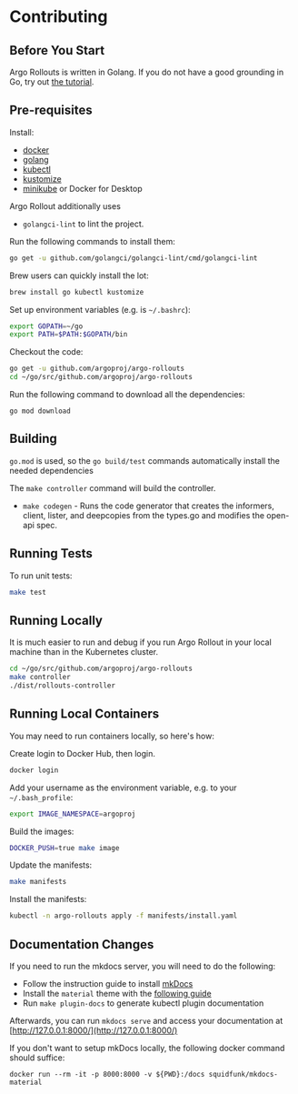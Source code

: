 # Contributing
## Before You Start
Argo Rollouts is written in Golang. If you do not have a good grounding in Go, try out [the tutorial](https://tour.golang.org/).

## Pre-requisites
Install:

* [docker](https://docs.docker.com/install/#supported-platforms)
* [golang](https://golang.org/)
* [kubectl](https://kubernetes.io/docs/tasks/tools/install-kubectl/)
* [kustomize](https://github.com/kubernetes-sigs/kustomize/releases)
* [minikube](https://kubernetes.io/docs/setup/minikube/) or Docker for Desktop

Argo Rollout additionally uses
* `golangci-lint` to lint the project.

Run the following commands to install them:
```bash
go get -u github.com/golangci/golangci-lint/cmd/golangci-lint
```


Brew users can quickly install the lot:
    
```bash
brew install go kubectl kustomize
```

Set up environment variables (e.g. is `~/.bashrc`):

```bash
export GOPATH=~/go
export PATH=$PATH:$GOPATH/bin
```

Checkout the code:

```bash
go get -u github.com/argoproj/argo-rollouts
cd ~/go/src/github.com/argoproj/argo-rollouts
```

Run the following command to download all the dependencies:
```
go mod download
```


## Building

`go.mod` is used, so the `go build/test` commands automatically install the needed dependencies


The `make controller` command will build the controller.

* `make codegen` - Runs the code generator that creates the informers, client, lister, and deepcopies from the types.go and modifies the open-api spec.


## Running Tests

To run unit tests:

```bash
make test
```


## Running Locally

It is much easier to run and debug if you run Argo Rollout in your local machine than in the Kubernetes cluster.

```bash
cd ~/go/src/github.com/argoproj/argo-rollouts
make controller
./dist/rollouts-controller
```

## Running Local Containers

You may need to run containers locally, so here's how:

Create login to Docker Hub, then login.

```bash
docker login
```

Add your username as the environment variable, e.g. to your `~/.bash_profile`:

```bash
export IMAGE_NAMESPACE=argoproj
```

Build the images:

```bash
DOCKER_PUSH=true make image
```

Update the manifests:

```bash
make manifests
```

Install the manifests:

```bash
kubectl -n argo-rollouts apply -f manifests/install.yaml
```

## Documentation Changes
If you need to run the mkdocs server, you will need to do the following:

* Follow the instruction guide to install [mkDocs](https://www.mkdocs.org/#installation)
* Install the `material` theme with the [following guide](https://squidfunk.github.io/mkdocs-material/#quick-start)
* Run `make plugin-docs` to generate kubectl plugin documentation

Afterwards, you can run `mkdocs serve` and access your documentation at [http://127.0.0.1:8000/](http://127.0.0.1:8000/)

If you don't want to setup mkDocs locally, the following docker command should suffice:

```shell
docker run --rm -it -p 8000:8000 -v ${PWD}:/docs squidfunk/mkdocs-material
```
